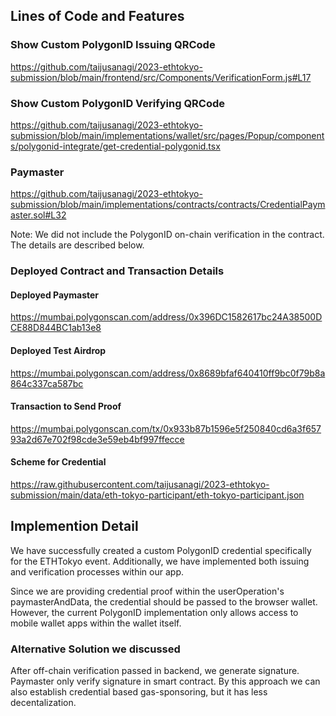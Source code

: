 ## Lines of Code and Features
### Show Custom PolygonID Issuing QRCode
https://github.com/taijusanagi/2023-ethtokyo-submission/blob/main/frontend/src/Components/VerificationForm.js#L17

### Show Custom PolygonID Verifying QRCode
https://github.com/taijusanagi/2023-ethtokyo-submission/blob/main/implementations/wallet/src/pages/Popup/components/polygonid-integrate/get-credential-polygonid.tsx

### Paymaster
https://github.com/taijusanagi/2023-ethtokyo-submission/blob/main/implementations/contracts/contracts/CredentialPaymaster.sol#L32

Note: We did not include the PolygonID on-chain verification in the contract. The details are described below.

### Deployed Contract and Transaction Details

#### Deployed Paymaster
https://mumbai.polygonscan.com/address/0x396DC1582617bc24A38500DCE88D844BC1ab13e8

#### Deployed Test Airdrop
https://mumbai.polygonscan.com/address/0x8689bfaf640410ff9bc0f79b8a864c337ca587bc

#### Transaction to Send Proof
https://mumbai.polygonscan.com/tx/0x933b87b1596e5f250840cd6a3f65793a2d67e702f98cde3e59eb4bf997ffecce

#### Scheme for Credential
https://raw.githubusercontent.com/taijusanagi/2023-ethtokyo-submission/main/data/eth-tokyo-participant/eth-tokyo-participant.json

## Implemention Detail

We have successfully created a custom PolygonID credential specifically for the ETHTokyo event. Additionally, we have implemented both issuing and verification processes within our app.

Since we are providing credential proof within the userOperation's paymasterAndData, the credential should be passed to the browser wallet. However, the current PolygonID implementation only allows access to mobile wallet apps within the wallet itself.

### Alternative Solution we discussed

After off-chain verification passed in backend, we generate signature. Paymaster only verify signature in smart contract.
By this approach we can also establish credential based gas-sponsoring, but it has less decentalization.
